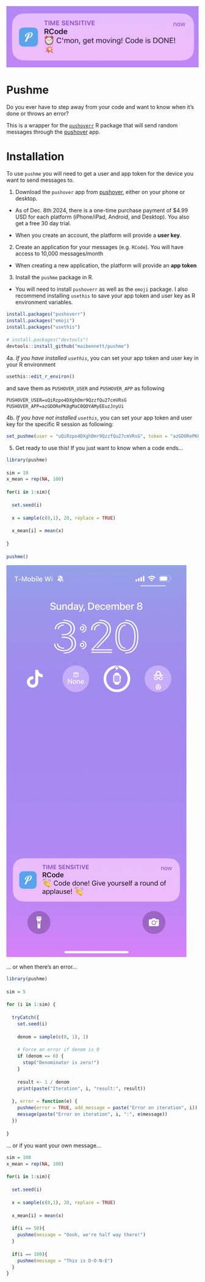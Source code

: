

<img
src="https://github.com/maibennett/pushme/blob/main/images/header.PNG?raw=TRUE"
data-fig-align="center" />

# Pushme

Do you ever have to step away from your code and want to know when it’s
done or throws an error?

This is a wrapper for the
[`pushoverr`](https://github.com/briandconnelly/pushoverr) R package
that will send random messages through the
[pushover](https://pushover.net/) app.

# Installation

To use `pushme` you will need to get a user and app token for the device
you want to send messages to.

1.  Download the `pushover` app from [pushover](https://pushover.net/),
    either on your phone or desktop.

- As of Dec. 8th 2024, there is a one-time purchase payment of \$4.99
  USD for each platform (iPhone/iPad, Android, and Desktop). You also
  get a free 30 day trial.

- When you create an account, the platform will provide a **user key**.

2.  Create an application for your messages (e.g. `RCode`). You will
    have access to 10,000 messages/month

- When creating a new application, the platform will provide an **app
  token**

3.  Install the `pushme` package in R.

- You will need to install `pushoverr` as well as the `emoji` package. I
  also recommend installing `usethis` to save your app token and user
  key as R environment variables.

``` r
install.packages("pushoverr")
install.packages("emoji")
install.packages("usethis")

# install.packages("devtools")
devtools::install_github("maibennett/pushme")
```

4a. *If you have installed `usethis`*, you can set your app token and
user key in your R environment

``` r
usethis::edit_r_environ()
```

and save them as `PUSHOVER_USER` and `PUSHOVER_APP` as following

    PUSHOVER_USER=uQiRzpo4DXghDmr9QzzfQu27cmVRsG
    PUSHOVER_APP=azGDORePK8gMaC0QOYAMyEEuzJnyUi

4b. *If you have not installed `usethis`*, you can set your app token
and user key for the specific R session as following:

``` r
set_pushme(user = "uQiRzpo4DXghDmr9QzzfQu27cmVRsG", token = "azGDORePK8gMaC0QOYAMyEEuzJnyUi")
```

5.  Get ready to use this! If you just want to know when a code ends…

``` r
library(pushme)

sim = 10
x_mean = rep(NA, 100)

for(i in 1:sim){
  
  set.seed(i)
  
  x = sample(c(0,1), 20, replace = TRUE)
  
  x_mean[i] = mean(x)
  
}

pushme()
```

<img
src="https://github.com/maibennett/pushme/blob/main/images/code_done.PNG?raw=TRUE"
data-fig-align="center" data-fig-width="50%" />

… or when there’s an error…

``` r
library(pushme)

sim = 5

for (i in 1:sim) {
  
  tryCatch({
    set.seed(i)
    
    denom = sample(c(0, 1), 1)
    
    # Force an error if denom is 0
    if (denom == 0) {
      stop("Denominator is zero!")
    }
    
    result <- 1 / denom
    print(paste("Iteration", i, "result:", result))
    
  }, error = function(e) {
    pushme(error = TRUE, add_message = paste("Error on iteration", i))
    message(paste("Error on iteration", i, ":", e$message))
  })
  
}
```

<a
href="https://github.com/maibennett/pushme/blob/main/images/error_message.PNG?raw=TRUE"
data-fig-align="center" data-fig-width="50%"></a>

… or if you want your own message…

``` r
sim = 100
x_mean = rep(NA, 100)

for(i in 1:sim){
  
  set.seed(i)
  
  x = sample(c(0,1), 20, replace = TRUE)
  
  x_mean[i] = mean(x)
  
  if(i == 50){
    pushme(message = "Oooh, we're half way there!")
  }
  
  if(i == 100){
    pushme(message = "This is D-O-N-E")
  }
}
```

<a
href="https://github.com/maibennett/pushme/blob/main/images/personal_message.PNG?raw=TRUE"
data-fig-align="center" data-fig-width="50%"></a>
